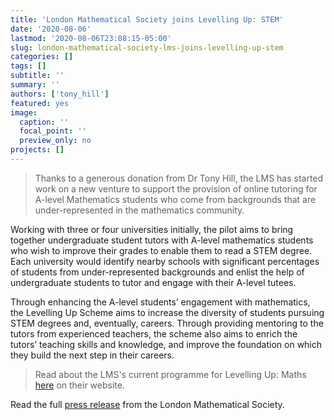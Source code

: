 ```yaml
---
title: 'London Mathematical Society joins Levelling Up: STEM'
date: '2020-08-06'
lastmod: '2020-08-06T23:08:15-05:00'
slug: london-mathematical-society-lms-joins-levelling-up-stem
categories: []
tags: []
subtitle: ''
summary: ''
authors: ['tony_hill']
featured: yes
image:
  caption: ''
  focal_point: ''
  preview_only: no
projects: []
---
```


> Thanks to a generous donation from Dr Tony Hill, the LMS has started work on a new venture to support the provision of online tutoring for A-level Mathematics students who come from backgrounds that are under-represented in the mathematics community.

<!--more-->

Working with three or four universities initially, the pilot aims to bring together undergraduate student tutors with A-level mathematics students who wish to improve their grades to enable them to read a STEM degree. Each university would identify nearby schools with significant percentages of students from under-represented backgrounds and enlist the help of undergraduate students to tutor and engage with their A-level tutees.

Through enhancing the A-level students’ engagement with mathematics, the Levelling Up Scheme aims to increase the diversity of students pursuing STEM degrees and, eventually, careers. Through providing mentoring to the tutors from experienced teachers, the scheme also aims to enrich the tutors’ teaching skills and knowledge, and improve the foundation on which they build the next step in their careers.

> Read about the LMS's current programme for Levelling Up: Maths [here](https://www.lms.ac.uk/policy/levelling-up-maths) on their website.

Read the full [press release](https://www.lms.ac.uk/news-entry/06082020-1524/levelling-scheme) from the London Mathematical Society.
